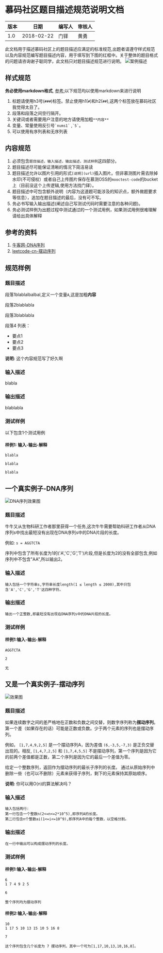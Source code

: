 
# 慕码社区题目描述规范说明文档

| 版本      |    日期      | 编写人 | 审核人|
| :------- | ----------- | ---- | ----   |
|   1.0   | 2018-02-22 |   门铎    |   黄勇    |

此文档用于描述慕码社区上的题目描述应满足的标准规范,出题者请遵守样式规范以及内容规范编写题目描述内容，用于填写到下图的红框中。关于整体的题目格式的问题请咨询谢子聪同学，此文档只对题目描述规范进行说明。
![案例描述](http://pic.menduo.xyz/20190222195301.png)


## 样式规范

**务必使用markdown格式**, [参考:](https://www.zybuluo.com/techird/note/46064)以下规范均以使用markdown来进行说明

1. 标题请使用h3号(`###`)标签。禁止使用h1(`#`)和h2(`##`),这两个标签放在慕码社区我觉得太丑了。
2. 段落和段落之间空行隔开。
3. 关键词或者需要用户注意的地方请使用加粗`**内容**`
4. 变量、常量使用反引号`` `nums1` `` ,`` `5` ``。
5. 可以使用有序列表和无序列表

## 内容规范

1. 必须包含`题目描述，输入描述，输出描述，测试样例`这四部分。
2. 题目描述尽可能保证清晰的情况下简洁易读
3. 题目描述允许以图片引用的形式`[说明](url)`插入图片。但非慕测图片需去除掉水印(不可侵权）或者自己上传图片保存在慕测OSS的`mooctest-code`的bucket上（目前没这个上传逻辑,使用方法找门铎）。
4. 题目描述中可包含额外说明（内容为这道题可能涉及的知识点，额外做题要求等信息），追加在题目描述的最后，没有可不写。
5. 务必书写输入输出描述(阐述自己写测试代码时需要注意的各种问题)。
6. 务必测试样例为出题过程中测试通过的一个测试用例，如果测试用例很难理解请给出具体解释

## 参考的资料

1. [牛客网-DNA序列](https://www.nowcoder.com/practice/ab900f183e054c6d8769f2df977223b5?tpId=90&tqId=30789&tPage=1&rp=1&ru=/ta/2018test&qru=/ta/2018test/question-ranking)
2. [leetcode-cn-摆动序列](https://leetcode-cn.com/problems/wiggle-subsequence/)

## 规范样例
### 题目描述

段落1blablalbalbal,定义一个变量`A`,这是加粗**内容**

段落2blablabla

段落3blablabla

段落4 列表：
- 要点1
- 要点2
- 要点3

**说明:** 这个内容规范写了好久啊

### 输入描述

blabla

### 输出描述

blablabla

### 测试样例

以下包含1个测试用例

#### 样例1: 输入-输出-解释
```
blabla
```
```
blabla
```
```
blabla
```


## 一个真实例子-DNA序列
![DNA序列效果图](http://pic.menduo.xyz/20190222170021.png)

### 题目描述

牛牛又从生物科研工作者那里获得一个任务,这次牛牛需要帮助科研工作者从DNA序列s中找出最短没有出现在DNA序列s中的DNA片段的长度。

例如: `s = AGGTCTA`

序列中包含了所有长度为1的('A','C','G','T')片段,但是长度为2的没有全部包含,例如序列中不包含"AA",所以输出2。

### 输入描述

```
输入包括一个字符串s,字符串长度length(1 ≤ length ≤ 2000),其中只包含'A','C','G','T'这四种字符。
```

### 输出描述

```
输出一个正整数,即最短没有出现在DNA序列s中的DNA片段的长度。
```

### 测试样例

#### 样例1:输入-输出-解释

```
AGGTCTA
```
```
2
```
```
无
```



## 又是一个真实例子-摆动序列
![效果图](http://pic.menduo.xyz/20190222165747.png)
### 题目描述

如果连续数字之间的差严格地在正数和负数之间交替，则数字序列称为**摆动序列**。第一个差（如果存在的话）可能是正数或负数。少于两个元素的序列也是摆动序列。

例如， `[1,7,4,9,2,5]` 是一个摆动序列A，因为差值 `(6,-3,5,-7,3)` 是正负交替出现的。相反, `[1,4,7,2,5]` 和 `[1,7,4,5,5]` 不是摆动序列，第一个序列是因为它的前两个差值都是正数，第二个序列是因为它的最后一个差值为零。

给定一个整数序列，返回作为摆动序列的最长子序列的长度。 通过从原始序列中删除一些（也可以不删除）元素来获得子序列，剩下的元素保持其原始顺序。

**说明:** 你可以用O(n)的算法解决吗？

### 输入描述

```
输入包括两行:
第一行包含一个整数n(2<=n<=2*10^5),即序列A的长度。
第二行包含n个整数ai(1<=i<=10^9),即序列A中的每个整数，以空格分割。
```
### 输出描述

```
在一行中输出可以构成摆动序列的长度。
```

### 测试样例
#### 样例1:输入-输出-解释

```
6
1 7 4 9 2 5
```
```
6
```
```
整个序列均为摆动序列
```

#### 样例2:输入-输出-解释

```
10
1 17 5 10 13 15 10 5 16 8
```
```
7
```
```
这个序列包含几个长度为 7 摆动序列，其中一个可为[1,17,10,13,10,16,8]。
```